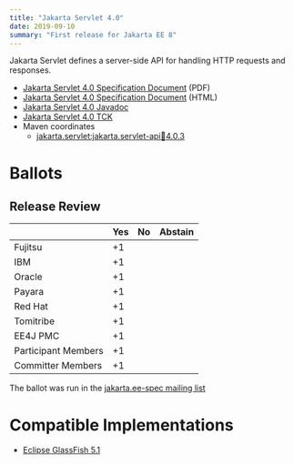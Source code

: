 ```yaml
---
title: "Jakarta Servlet 4.0"
date: 2019-09-10
summary: "First release for Jakarta EE 8"
---
```

Jakarta Servlet defines a server-side API for handling HTTP requests and responses.

* [Jakarta Servlet 4.0 Specification Document](./servlet-spec-4.0.pdf) (PDF)
* [Jakarta Servlet 4.0 Specification Document](./servlet-spec-4.0.html) (HTML)
* [Jakarta Servlet 4.0 Javadoc](./apidocs)
* [Jakarta Servlet 4.0 TCK](https://download.eclipse.org/jakartaee/servlet/4.0/jakarta-servlet-tck-4.0.0.zip)
* Maven coordinates
  * [jakarta.servlet:jakarta.servlet-api:jar:4.0.3](https://search.maven.org/artifact/jakarta.servlet/jakarta.servlet-api/4.0.3/jar)

# Ballots

## Release Review

|                       |  Yes    | No      | Abstain  |
|-----------------------|---------|---------|----------|
|Fujitsu                |   +1    |         |          |
|IBM                    |   +1    |         |          |
|Oracle                 |   +1    |         |          |
|Payara                 |   +1    |         |          |
|Red Hat                |   +1    |         |          |
|Tomitribe              |   +1    |         |          |
|EE4J PMC               |   +1    |         |          |
|Participant Members    |   +1    |         |          |
|Committer Members      |   +1    |         |          |

The ballot was run in the [jakarta.ee-spec mailing list](https://www.eclipse.org/lists/jakarta.ee-spec/msg00509.html)

# Compatible Implementations

* [Eclipse GlassFish 5.1](https://eclipse-ee4j.github.io/glassfish)